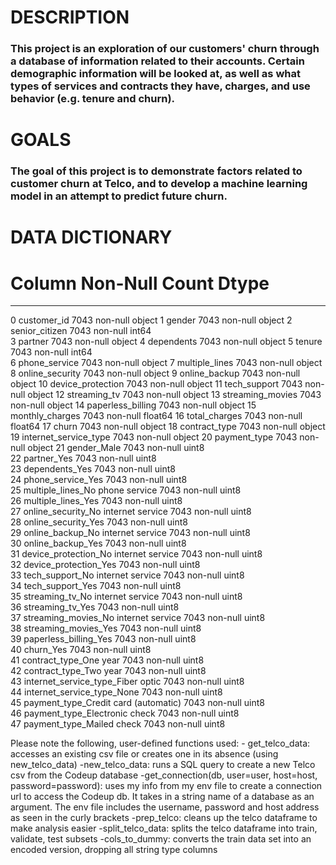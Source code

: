 # DESCRIPTION

### This project is an exploration of our customers' churn through a database of information related to their accounts. Certain demographic information will be looked at, as well as what types of services and contracts they have, charges, and use behavior (e.g. tenure and churn).




# GOALS

### The goal of this project is to demonstrate factors related to customer churn at Telco, and to develop a machine learning model in an attempt to predict future churn. 

# 





# DATA DICTIONARY

 #   Column                                 Non-Null Count  Dtype  
---  ------                                 --------------  -----  
 0   customer_id                            7043 non-null   object 
 1   gender                                 7043 non-null   object 
 2   senior_citizen                         7043 non-null   int64  
 3   partner                                7043 non-null   object 
 4   dependents                             7043 non-null   object 
 5   tenure                                 7043 non-null   int64  
 6   phone_service                          7043 non-null   object 
 7   multiple_lines                         7043 non-null   object 
 8   online_security                        7043 non-null   object 
 9   online_backup                          7043 non-null   object 
 10  device_protection                      7043 non-null   object 
 11  tech_support                           7043 non-null   object 
 12  streaming_tv                           7043 non-null   object 
 13  streaming_movies                       7043 non-null   object 
 14  paperless_billing                      7043 non-null   object 
 15  monthly_charges                        7043 non-null   float64
 16  total_charges                          7043 non-null   float64
 17  churn                                  7043 non-null   object 
 18  contract_type                          7043 non-null   object 
 19  internet_service_type                  7043 non-null   object 
 20  payment_type                           7043 non-null   object 
 21  gender_Male                            7043 non-null   uint8  
 22  partner_Yes                            7043 non-null   uint8  
 23  dependents_Yes                         7043 non-null   uint8  
 24  phone_service_Yes                      7043 non-null   uint8  
 25  multiple_lines_No phone service        7043 non-null   uint8  
 26  multiple_lines_Yes                     7043 non-null   uint8  
 27  online_security_No internet service    7043 non-null   uint8  
 28  online_security_Yes                    7043 non-null   uint8  
 29  online_backup_No internet service      7043 non-null   uint8  
 30  online_backup_Yes                      7043 non-null   uint8  
 31  device_protection_No internet service  7043 non-null   uint8  
 32  device_protection_Yes                  7043 non-null   uint8  
 33  tech_support_No internet service       7043 non-null   uint8  
 34  tech_support_Yes                       7043 non-null   uint8  
 35  streaming_tv_No internet service       7043 non-null   uint8  
 36  streaming_tv_Yes                       7043 non-null   uint8  
 37  streaming_movies_No internet service   7043 non-null   uint8  
 38  streaming_movies_Yes                   7043 non-null   uint8  
 39  paperless_billing_Yes                  7043 non-null   uint8  
 40  churn_Yes                              7043 non-null   uint8  
 41  contract_type_One year                 7043 non-null   uint8  
 42  contract_type_Two year                 7043 non-null   uint8  
 43  internet_service_type_Fiber optic      7043 non-null   uint8  
 44  internet_service_type_None             7043 non-null   uint8  
 45  payment_type_Credit card (automatic)   7043 non-null   uint8  
 46  payment_type_Electronic check          7043 non-null   uint8  
 47  payment_type_Mailed check              7043 non-null   uint8  

Please note the following, user-defined functions used:
    - get_telco_data: accesses an existing csv file or creates one in its absence (using new_telco_data)
    -new_telco_data: runs a SQL query to create a new Telco csv from the Codeup database
    -get_connection(db, user=user, host=host, password=password): uses my info from my env file to create a connection url to access the Codeup db. It takes in a string name of a database as an argument. The env file includes the username, password and host address as seen in the curly brackets
    -prep_telco: cleans up the telco dataframe to make analysis easier
    -split_telco_data: splits the telco dataframe into train, validate, test subsets
    -cols_to_dummy: converts the train data set into an encoded version, dropping all string type columns